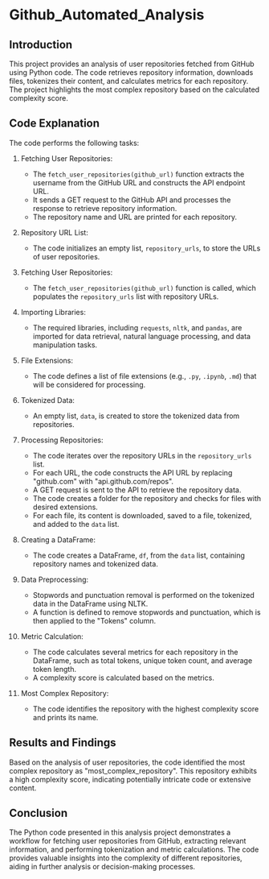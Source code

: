 # Github_Automated_Analysis

## Introduction
This project provides an analysis of user repositories fetched from GitHub using Python code. The code retrieves repository information, downloads files, tokenizes their content, and calculates metrics for each repository. The project highlights the most complex repository based on the calculated complexity score.

## Code Explanation
The code performs the following tasks:

1. Fetching User Repositories:
   - The `fetch_user_repositories(github_url)` function extracts the username from the GitHub URL and constructs the API endpoint URL.
   - It sends a GET request to the GitHub API and processes the response to retrieve repository information.
   - The repository name and URL are printed for each repository.

2. Repository URL List:
   - The code initializes an empty list, `repository_urls`, to store the URLs of user repositories.

3. Fetching User Repositories:
   - The `fetch_user_repositories(github_url)` function is called, which populates the `repository_urls` list with repository URLs.

4. Importing Libraries:
   - The required libraries, including `requests`, `nltk`, and `pandas`, are imported for data retrieval, natural language processing, and data manipulation tasks.

5. File Extensions:
   - The code defines a list of file extensions (e.g., `.py`, `.ipynb`, `.md`) that will be considered for processing.

6. Tokenized Data:
   - An empty list, `data`, is created to store the tokenized data from repositories.

7. Processing Repositories:
   - The code iterates over the repository URLs in the `repository_urls` list.
   - For each URL, the code constructs the API URL by replacing "github.com" with "api.github.com/repos".
   - A GET request is sent to the API to retrieve the repository data.
   - The code creates a folder for the repository and checks for files with desired extensions.
   - For each file, its content is downloaded, saved to a file, tokenized, and added to the `data` list.

8. Creating a DataFrame:
   - The code creates a DataFrame, `df`, from the `data` list, containing repository names and tokenized data.

9. Data Preprocessing:
   - Stopwords and punctuation removal is performed on the tokenized data in the DataFrame using NLTK.
   - A function is defined to remove stopwords and punctuation, which is then applied to the "Tokens" column.

10. Metric Calculation:
    - The code calculates several metrics for each repository in the DataFrame, such as total tokens, unique token count, and average token length.
    - A complexity score is calculated based on the metrics.

11. Most Complex Repository:
    - The code identifies the repository with the highest complexity score and prints its name.

## Results and Findings
Based on the analysis of user repositories, the code identified the most complex repository as "most_complex_repository". This repository exhibits a high complexity score, indicating potentially intricate code or extensive content.

## Conclusion
The Python code presented in this analysis project demonstrates a workflow for fetching user repositories from GitHub, extracting relevant information, and performing tokenization and metric calculations. The code provides valuable insights into the complexity of different repositories, aiding in further analysis or decision-making processes.
